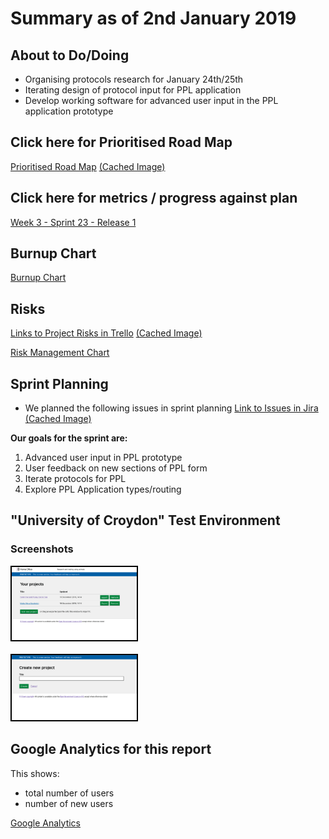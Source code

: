 # Summary as of 2nd January 2019 

## About to Do/Doing
* Organising protocols research for January 24th/25th 
* Iterating design of protocol input for PPL application
* Develop working software for advanced user input in the PPL application prototype

## Click here for Prioritised Road Map
[Prioritised Road Map](https://trello.com/b/p7x9hbPV/prioritised-roadmap)    [\(Cached Image\)](graphs/ASLRoadMap02012019.jpg)

## Click here for metrics / progress against plan
[Week 3 - Sprint 23 - Release 1](graphs/progress02012019.png)

## Burnup Chart

[Burnup Chart](burnup02012019.md)

## Risks
[Links to Project Risks in Trello](https://trello.com/b/VuFuCL7t/risk-register-and-kpis-asl-delivery)    [\(Cached Image\)](graphs/ASLRiskRegister02012019.jpg)

[Risk Management Chart](graphs/risk02012019.png)

## Sprint Planning
* We planned the following issues in sprint planning [Link to Issues in Jira](https://jira.digital.homeoffice.gov.uk/secure/RapidBoard.jspa?rapidView=261)    [\(Cached Image\)](graphs/sprint02012019.png)

**Our goals for the sprint are:**
1. Advanced user input in PPL prototype
2. User feedback on new sections of PPL form
3. Iterate protocols for PPL
4. Explore PPL Application types/routing

## "University of Croydon" Test Environment 

### Screenshots
<a href="graphs/proto1_19122018.png"><img src="graphs/proto1_19122018.png" alt="HTML5 Icon" width="200" style="border:2px solid black"></a>
<br>
<br>
<a href="graphs/proto2_19122018.png"><img src="graphs/proto2_19122018.png" alt="HTML5 Icon" width="200" style="border:2px solid black"></a>

## Google Analytics for this report

This shows:
* total number of users
* number of new users

[Google Analytics](graphs/GA02012019.jpg)

